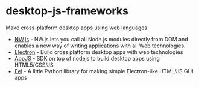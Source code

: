 # desktop-js-frameworks
Make cross-platform desktop apps using web languages

* [NW.js](http://nwjs.io) - NW.js lets you call all Node.js modules directly from DOM and enables a new way of writing applications with all Web technologies.
* [Electron](http://electron.atom.io/) - Build cross platform desktop apps with web technologies
* [AppJS](https://github.com/appjs/appjs) - SDK on top of nodejs to build desktop apps using HTML5/CSS/JS
* [Eel](https://github.com/ChrisKnott/Eel) - A little Python library for making simple Electron-like HTML/JS GUI apps
